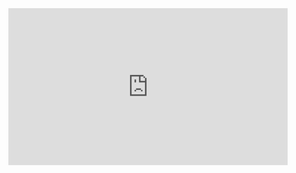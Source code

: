 <iframe width="560" height="315" src="https://www.youtube.com/embed/kB1tfn9c7Jg" frameborder="0" allowfullscreen></iframe>
